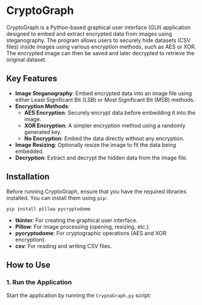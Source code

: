 # CryptoGraph

CryptoGraph is a Python-based graphical user interface (GUI) application designed to embed and extract encrypted data from images using steganography. The program allows users to securely hide datasets (CSV files) inside images using various encryption methods, such as AES or XOR. The encrypted image can then be saved and later decrypted to retrieve the original dataset.

## Key Features

- **Image Steganography**: Embed encrypted data into an image file using either Least Significant Bit (LSB) or Most Significant Bit (MSB) methods.
- **Encryption Methods**:
  - **AES Encryption**: Securely encrypt data before embedding it into the image.
  - **XOR Encryption**: A simpler encryption method using a randomly generated key.
  - **No Encryption**: Embed the data directly without any encryption.
- **Image Resizing**: Optionally resize the image to fit the data being embedded.
- **Decryption**: Extract and decrypt the hidden data from the image file.

## Installation

Before running CryptoGraph, ensure that you have the required libraries installed. You can install them using `pip`:

`pip install pillow pycryptodome`

- **tkinter**: For creating the graphical user interface.
- **Pillow**: For image processing (opening, resizing, etc.).
- **pycryptodome**: For cryptographic operations (AES and XOR encryption).
- **csv**: For reading and writing CSV files.

## How to Use

### 1. Run the Application

Start the application by running the `CryptoGraph.py` script:

